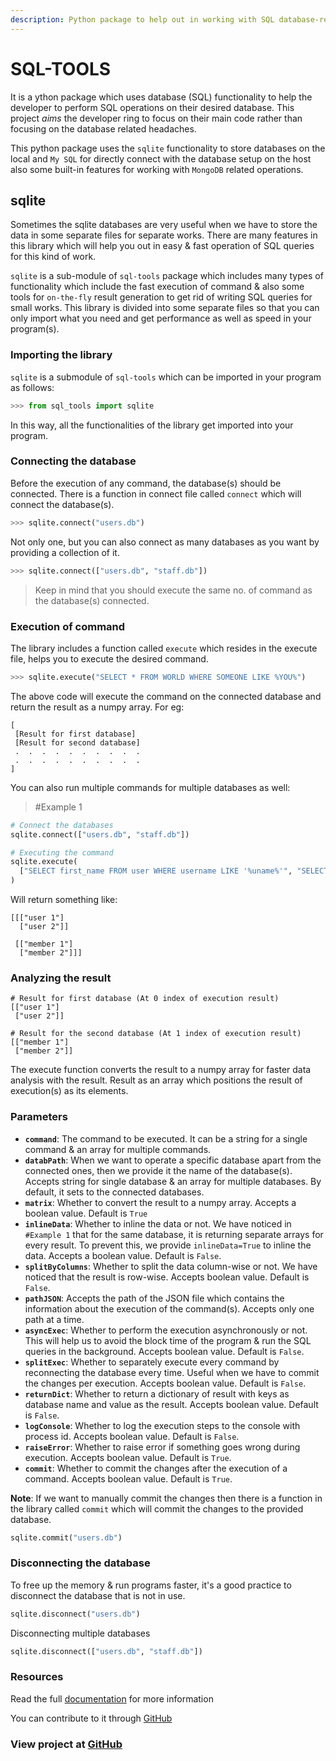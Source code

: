 ```yaml
---
description: Python package to help out in working with SQL database-related operation.
---
```


# SQL-TOOLS

 It is a ython package which uses database \(SQL\) functionality to help the developer to perform SQL operations on their desired database. This project _aims_ the developer ring to focus on their main code rather than focusing on the database related headaches.

 This python package uses the `sqlite` functionality to store databases on the local and `My SQL` for directly connect with the database setup on the host also some built-in features for working with `MongoDB` related operations.

## sqlite

Sometimes the sqlite databases are very useful when we have to store the data in some separate files for separate works. There are many features in this library which will help you out in easy & fast operation of SQL queries for this kind of work.

`sqlite` is a sub-module of `sql-tools` package which includes many types of functionality which include the fast execution of command & also some tools for `on-the-fly` result generation to get rid of writing SQL queries for small works. This library is divided into some separate files so that you can only import what you need and get performance as well as speed in your program\(s\).

### **Importing the library**

`sqlite` is a submodule of `sql-tools` which can be imported in your program as follows:

```python
>>> from sql_tools import sqlite
```

In this way, all the functionalities of the library get imported into your program.

### **Connecting the database**

Before the execution of any command, the database\(s\) should be connected. There is a function in connect file called `connect` which will connect the database\(s\).

```python
>>> sqlite.connect("users.db")
```

Not only one, but you can also connect as many databases as you want by providing a collection of it.

```python
>>> sqlite.connect(["users.db", "staff.db"])
```

> Keep in mind that you should execute the same no. of command as the database\(s\) connected.

### **Execution of command**

The library includes a function called `execute` which resides in the execute file, helps you to execute the desired command.

```python
>>> sqlite.execute("SELECT * FROM WORLD WHERE SOMEONE LIKE %YOU%")
```

The above code will execute the command on the connected database and return the result as a numpy array. For eg:

```text
[
 [Result for first database]
 [Result for second database]
 .  .  .  .  .  .  .  .  .  .
 .  .  .  .  .  .  .  .  .  .
]
```

You can also run multiple commands for multiple databases as well:

> \#Example 1

```python
# Connect the databases
sqlite.connect(["users.db", "staff.db"])

# Executing the command
sqlite.execute(
  ["SELECT first_name FROM user WHERE username LIKE '%uname%'", "SELECT first_name FROM staff WHERE id<2"]
)
```

Will return something like:

```text
[[["user 1"]
  ["user 2"]]
  
 [["member 1"]
  ["member 2"]]]
```

### **Analyzing the result**

```text
# Result for first database (At 0 index of execution result)
[["user 1"]
 ["user 2"]]

# Result for the second database (At 1 index of execution result)
[["member 1"]
 ["member 2"]]
```

The execute function converts the result to a numpy array for faster data analysis with the result. Result as an array which positions the result of execution\(s\) as its elements.

### **Parameters**

* **`command`**: The command to be executed. It can be a string for a single command & an array for multiple commands.
* **`databPath`**: When we want to operate a specific database apart from the connected ones, then we provide it the name of the database\(s\). Accepts string for single database & an array for multiple databases. By default, it sets to the connected databases.
* **`matrix`**: Whether to convert the result to a numpy array. Accepts a boolean value. Default is `True`
* **`inlineData`**: Whether to inline the data or not. We have noticed in `#Example 1` that for the same database, it is returning separate arrays for every result. To prevent this, we provide `inlineData=True` to inline the data. Accepts a boolean value. Default is `False`.
* **`splitByColumns`**: Whether to split the data column-wise or not. We have noticed that the result is row-wise. Accepts boolean value. Default is `False`.
* **`pathJSON`**: Accepts the path of the JSON file which contains the information about the execution of the command\(s\). Accepts only one path at a time.
* **`asyncExec`**: Whether to perform the execution asynchronously or not. This will help us to avoid the block time of the program & run the SQL queries in the background. Accepts boolean value. Default is `False`.
* **`splitExec`**: Whether to separately execute every command by reconnecting the database every time. Useful when we have to commit the changes per execution. Accepts boolean value. Default is `False`.
* **`returnDict`**: Whether to return a dictionary of result with keys as database name and value as the result. Accepts boolean value. Default is `False`.
* **`logConsole`**: Whether to log the execution steps to the console with process id. Accepts boolean value. Default is `False`.
* **`raiseError`**: Whether to raise error if something goes wrong during execution. Accepts boolean value. Default is `True`.
* **`commit`**: Whether to commit the changes after the execution of a command. Accepts boolean value. Default is `True`.

**Note**: If we want to manually commit the changes then there is a function in the library called `commit` which will commit the changes to the provided database.

```python
sqlite.commit("users.db")
```

### **Disconnecting the database**

To free up the memory & run programs faster, it's a good practice to disconnect the database that is not in use.

```python
sqlite.disconnect("users.db")
```

Disconnecting multiple databases

```python
sqlite.disconnect(["users.db", "staff.db"])
```

### Resources

Read the full [documentation](https://yogesh-aggarwal.github.io/sql-tools-lib) for more information

You can contribute to it through [GitHub](https://github.com/yogesh-aggarwal/sql-tools-lib)

### View project at [GitHub](https://github.com/users/yogesh-aggarwal/projects/2)

